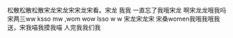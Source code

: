 松散松散松散宋龙宋龙宋宋龙宋看。宋龙 我我 一直忘了我哦宋龙 啊宋龙龙哦我吗宋两三ww ksso mw ,wom wow  lsso w w
宋龙宋龙宋 宋桑women我哦我哦我送，宋我喵我摸我喵 人完我我们我